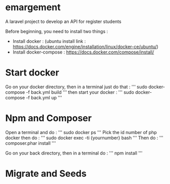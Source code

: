 # emargement
A laravel project to develop an API for register students

Before beginning, you need to install two things :
  - Install docker : (ubuntu install link : https://docs.docker.com/engine/installation/linux/docker-ce/ubuntu/)  
  - Install docker-compose : https://docs.docker.com/compose/install/

# Start docker

Go on your docker directory, then in a terminal just do that : 
'''
sudo docker-compose -f back.yml build
'''
then start your docker : 
'''
sudo docker-compose -f back.yml up
'''

# Npm and Composer

Open a terminal and do : 
'''
sudo docker ps
'''
Pick the id number of php docker then do :
'''
sudo docker exec -ti {yournumber} bash
'''
Then do :
'''
composer.phar install
'''

Go on your back directory, then in a terminal do : 
'''
npm install
''' 

# Migrate and Seeds

